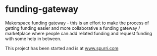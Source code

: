 # funding-gateway
Makerspace funding gateway - this is an effort to make the process of getting funding easier and more collaborative a funding gateway / marketplace where people can add related funding and request funding with some help in between.

This project has been started and is at www.spurri.com 
